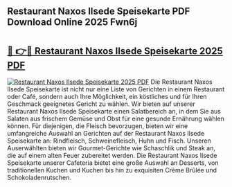 ## Restaurant Naxos Ilsede Speisekarte PDF Download Online 2025 Fwn6j

# <h2><a href="http://gc9yn9.nevu.top/?p=Restaurant+Naxos+Ilsede+Speisekarte">🔗 👉🔴 Restaurant Naxos Ilsede Speisekarte 2025 PDF</a></h2>

[![Restaurant Naxos Ilsede Speisekarte 2025 PDF](https://i.imgur.com/dBaPXMq.png)](http://gc9yn9.nevu.top/?p=Restaurant+Naxos+Ilsede+Speisekarte)
Die Restaurant Naxos Ilsede Speisekarte ist nicht nur eine Liste von Gerichten in einem Restaurant oder Café, sondern auch Ihre Möglichkeit, ein köstliches und für Ihren Geschmack geeignetes Gericht zu wählen. Wir bieten auf unserer Restaurant Naxos Ilsede Speisekarte einen Salatbereich an, in dem Sie aus Salaten aus frischem Gemüse und Obst für eine gesunde Ernährung wählen können. Für diejenigen, die Fleisch bevorzugen, bieten wir eine umfangreiche Auswahl an Gerichten auf der Restaurant Naxos Ilsede Speisekarte an: Rindfleisch, Schweinefleisch, Huhn und Fisch. Unseren Auserwählten bieten wir Gourmet-Gerichte wie Schaschlik und Steak an, die auf einem alten Feuer zubereitet werden. Die Restaurant Naxos Ilsede Speisekarte unserer Cafeteria bietet eine große Auswahl an Desserts, von traditionellen Kuchen und Kuchen bis hin zu exquisiten Crème Brûlée und Schokoladenrutschen.
